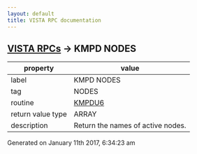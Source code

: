 ```yaml
---
layout: default
title: VISTA RPC documentation
---
```




## [VISTA RPCs](TableOfContent.md) &#8594; KMPD NODES 

 property | value 
--- | --- 
 label | KMPD NODES
 tag | NODES
 routine | [KMPDU6](http://code.osehra.org/dox/Routine_KMPDU6_source.html)
 return value type | ARRAY
 description | Return the names of active nodes.




Generated on January 11th 2017, 6:34:23 am